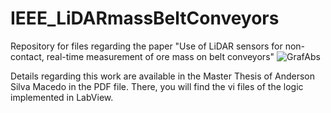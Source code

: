 # IEEE_LiDARmassBeltConveyors
Repository for files regarding the paper "Use of LiDAR sensors for non-contact, real-time measurement of ore mass on belt conveyors"
![GrafAbs](https://github.com/Adrielle-Santana/IEEE_LiDARmassBeltConveyors/assets/18598291/8cf5d5b5-5704-4c04-830c-770a39d11069)

Details regarding this work are available in the Master Thesis of Anderson Silva Macedo in the PDF file. There, you will find the vi files of the logic implemented in LabView.
